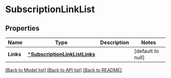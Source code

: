 # SubscriptionLinkList

## Properties
Name | Type | Description | Notes
------------ | ------------- | ------------- | -------------
**Links** | [***SubscriptionLinkListLinks**](SubscriptionLinkList__links.md) |  | [default to null]

[[Back to Model list]](../README.md#documentation-for-models) [[Back to API list]](../README.md#documentation-for-api-endpoints) [[Back to README]](../README.md)

